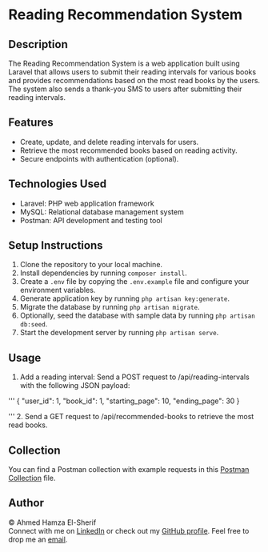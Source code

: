 # Reading Recommendation System

## Description
The Reading Recommendation System is a web application built using Laravel that allows users to submit their reading intervals for various books and provides recommendations based on the most read books by the users. The system also sends a thank-you SMS to users after submitting their reading intervals.

## Features
- Create, update, and delete reading intervals for users.
- Retrieve the most recommended books based on reading activity.
- Secure endpoints with authentication (optional).

## Technologies Used
- Laravel: PHP web application framework
- MySQL: Relational database management system
- Postman: API development and testing tool

## Setup Instructions
1. Clone the repository to your local machine.
2. Install dependencies by running `composer install`.
3. Create a `.env` file by copying the `.env.example` file and configure your environment variables.
4. Generate application key by running `php artisan key:generate`.
5. Migrate the database by running `php artisan migrate`.
6. Optionally, seed the database with sample data by running `php artisan db:seed`.
7. Start the development server by running `php artisan serve`.

## Usage
1. Add a reading interval: Send a POST request to /api/reading-intervals with the following JSON payload:

'''
{
    "user_id": 1,
    "book_id": 1,
    "starting_page": 10,
    "ending_page": 30
}

'''
2. Send a GET request to /api/recommended-books to retrieve the most read books. 

## Collection

You can find a Postman collection with example requests in this [Postman Collection](https://github.com/0xelsherif/Reading-Recommendation-System/blob/master/postman_collection.json) file.

## Author

&copy; Ahmed Hamza El-Sherif <br>
Connect with me on [LinkedIn](https://www.linkedin.com/in/0xelsherif/) or check out my [GitHub profile](https://github.com/0xelsherif/). Feel free to drop me an [email](mailto:dev.ahmedelsherif@gmail.com).